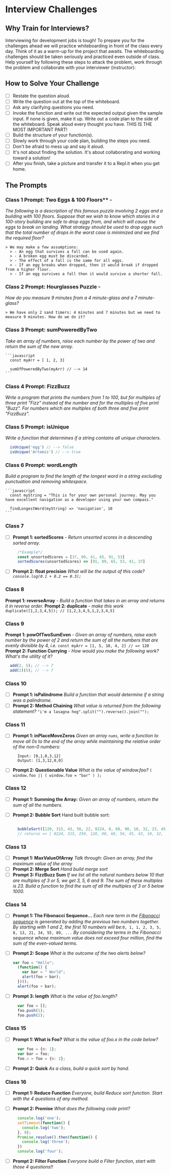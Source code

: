 # Interview Challenges

## Why Train for Interviews?

Interviewing for development jobs is tough! To prepare you for the challenges ahead we will practice whiteboarding in front of the class every day. Think of it as a warm-up for the project that awaits. The whiteboarding challenges should be taken seriously and practiced even outside of class. Help yourself by following these steps to attack the problem, work through the problem and collaborate with your interviewer (instructor):

## How to Solve Your Challenge

- [ ] Restate the question aloud.
- [ ] Write the question out at the top of the whiteboard.
- [ ] Ask any clarifying questions you need.
- [ ] Invoke the function and write out the expected output given the sample input. If none is given, make it up.
Write out a code plan to the side of the whiteboard.
Speak aloud every thought you have. THIS IS THE MOST IMPORTANT PART!
- [ ] Build the structure of your function(s).
- [ ] Slowly work through your code plan, building the steps you need.
- [ ] Don't be afraid to mess up and say it aloud.
- [ ] It's not about finding the solution. It's about collaborating and working toward a solution!
- [ ] After you finish, take a picture and transfer it to a Repl.it when you get home.

## The Prompts

### Class 1 Prompt: Two Eggs & 100 Floors** -

*The following is a description of this famous puzzle involving 2 eggs and a building with 100 floors. Suppose that we wish to know which stories in a 100-story building are safe to drop eggs from, and which will cause the eggs to break on landing. What strategy should be used to drop eggs such that the total number of drops in the worst case is minimized and we find the required floor?*

    > We may make a few assumptions:
      > - An egg that survives a fall can be used again.
      > - A broken egg must be discarded.
      > - The effect of a fall is the same for all eggs.
      > - If an egg breaks when dropped, then it would break if dropped from a higher floor.
      > - If an egg survives a fall then it would survive a shorter fall.

### Class  2 Prompt: Hourglasses Puzzle - 

*How do you measure 9 minutes from a 4 minute-glass and a 7 minute-glass?*

    > We have only 2 sand timers: 4 minutes and 7 minutes but we need to measure 9 minutes. How do we do it?
  
### Class 3 Prompt: sumPoweredByTwo

*Take an array of numbers, raise each number by the power of two and return the sum of the new array.*

    ```javascript
      const myArr = [ 1, 2, 3]

      sumOfPoweredByTwo(myArr) // --> 14
    ```

### Class 4 Prompt: FizzBuzz

*Write a program that prints the numbers from 1 to 100, but for multiples of three print "Fizz" instead of the number and for the multiples of five print "Buzz". For numbers which are multiples of both three and five print "FizzBuzz".*

### Class 5 Prompt: isUnique

*Write a function that determines if a string contains all unique characters.*

  ```javascript
    isUnique('egg') // --> false
    isUnique('Artemis') // --> true
  ```

### Class 6 Prompt: wordLength

*Build a program to find the length of the longest word in a string excluding punctuation and removing whitespace.*

    ```javascript
      const myString = "This is for your own personal journey. May you have excellent navigation as a developer using your own compass."

      findLongestWord(myString) => 'navigation', 10
    ```

### Class 7

- [ ] **Prompt 1: sortedScores** - *Return unsorted scores in a descending sorted array.*

    ```javascript
      /*Example*/
      const unsortedScores = [37, 89, 41, 65, 91, 53]
      sortedScores(unsortedScores) => [91, 89, 65, 53, 41, 37]
    ```

- [ ] **Prompt 2: float precision** *What will be the output of this code? `console.log(0.1 + 0.2 == 0.3);`*

### Class 8

  **Prompt 1: reverseArray** - *Build a function that takes in an array and returns it in reverse order.*
  **Prompt 2: duplicate** - *make this work* `duplicate([1,2,3,4,5]); // [1,2,3,4,5,1,2,3,4,5]`
  
### Class 9

  **Prompt 1: powOfTwoSumEven** - *Given an array of numbers, raise each number by the power of 2 and return the sum of all the numbers that are evenly divisible by 4, i.e.* `const myArr = [1, 5, 10, 4, 2] // => 120`
  **Prompt 2: Function Currying** - *How would you make the following work? What's the utility of it?*
  
  ```javascript
    add(2, 5); // --> 7
    add(2)(5); // --> 7
  ```

### Class 10

- [ ] **Prompt 1: isPalindrome** *Build a function that would determine if a string was a palindrome.*
- [ ] **Prompt 2: Method Chaining** *What value is returned from the following statement?* `"i'm a lasagna hog".split("").reverse().join("");`

### Class 11

- [ ] **Prompt 1: inPlaceMoveZeros** *Given an array `nums`, write a function to move all 0s to the end of the array while maintaining the relative order of the non-0 numbers:*

  ```console
    Input: [0,1,0,3,12]
    Output: [1,3,12,0,0]
  ```

- [ ] **Prompt 2: Questionable Value** *What is the value of window.foo?* `( window.foo || ( window.foo = "bar" ) );`

### Class 12

- [ ] **Prompt 1: Summing the Array:** *Given an array of numbers, return the sum of all the numbers.*
- [ ] **Prompt 2: Bubble Sort** Hand built bubble sort:

  ```javascript

    bubbleSort([120, 315, 43, 56, 22, 8224, 8, 68, 90, 10, 32, 23, 45, 5, 20, 34, 250])
    // returns => [ 8224, 315, 250, 120, 90, 68, 56, 45, 43, 34, 32, 23, 22, 20, 10, 8, 5]

  ```

### Class 13

- [ ] **Prompt 1: MaxValueOfArray** *Talk through: Given an array, find the maximum value of the array*
- [ ] **Prompt 2: Merge Sort** *Hand build merge sort*
- [ ] **Prompt 3: FizzBuzz Sum** *If we list all the natural numbers below 10 that are multiples of 3 or 5, we get 3, 5, 6 and 9. The sum of these multiples is 23. Build a function to find the sum of all the multiples of 3 or 5 below 1000.*

### Class 14

- [ ] **Prompt 1: The Fibonacci Sequence...** *Each new term in the [Fibonacci sequence](https://en.wikipedia.org/wiki/Fibonacci_number) is generated by adding the previous two numbers together. By starting with 1 and 2, the first 10 numbers will be:*`0, 1, 1, 2, 3, 5, 8, 13, 21, 34, 55, 89, ...` *By considering the terms in the Fibonacci sequence whose maximum value does not exceed four million, find the sum of the even-valued terms.*
- [ ] **Prompt 2: Scope** *What is the outcome of the two alerts below?*

  ```javascript
  var foo = "Hello";
    (function() {
      var bar = " World";
      alert(foo + bar);
    })();
    alert(foo + bar);
  ```
  
- [ ] **Prompt 3: length** *What is the value of foo.length?*
  
  ```javascript
    var foo = [];
    foo.push(1);
    foo.push(2);
  ```

### Class 15

- [ ] **Prompt 1: What is Foo?** *What is the value of foo.x in the code below?*

  ```javascript
    var foo = {n: 1};
    var bar = foo;
    foo.x = foo = {n: 2};
  ```

- [ ] **Prompt 2: Quick** *As a class, build a quick sort by hand.*

### Class 16

- [ ] **Prompt 1: Reduce Function** *Everyone, build Reduce sort function. Start with the 4 questions of any method.*
- [ ] **Prompt 2: Promise** *What does the following code print?*

  ```javascript
    console.log('one');
    setTimeout(function() {
      console.log('two');
    }, 0);
    Promise.resolve().then(function() {
      console.log('three');
    })
    console.log('four');
  ```

- [ ] **Prompt 2: Filter Function** *Everyone build a Filter function, start with those 4 questions!!*

<!-- Create a function that estimates the read time for a web page based on average reading speed -->

<!-- https://medium.com/frontend-development-with-js/answers-of-front-end-job-interview-coding-questions-3c227d59016c -->